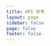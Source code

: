 ```yaml
---
title: API 参考
layout: page
sidebar: false
page: false
footer: false
---
```


<script setup>
import ToolIndex from './ToolIndex.vue'
</script>

<ToolIndex />